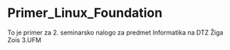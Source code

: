 # Primer_Linux_Foundation
To je primer za 2. seminarsko nalogo za predmet Informatika na DTZ Žiga Zois 3.UFM
